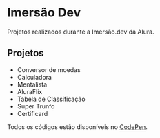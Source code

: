 # Imersão Dev

Projetos realizados durante a Imersão.dev da Alura.

## Projetos

* Conversor de moedas
* Calculadora
* Mentalista
* AluraFlix
* Tabela de Classificação
* Super Trunfo
* Certificard

Todos os códigos estão disponíveis no [CodePen](https://codepen.io/collection/AWVwjO).
